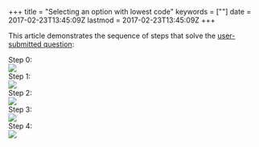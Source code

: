 +++
title = "Selecting an option with lowest code"
keywords = [""]
date = 2017-02-23T13:45:09Z
lastmod = 2017-02-23T13:45:09Z
+++

This article demonstrates the sequence of steps that solve the
[user-submitted
question](http://support.mysurvey.solutions/customer/portal/questions/16822110):  
  
Step 0:  
![](/images/748680.png)  
Step 1:  
![](/images/748681.png)  
Step 2:  
![](/images/748682.png)  
Step 3:  
![](/images/748683.png)  
Step 4:  
![](/images/748684.png)
